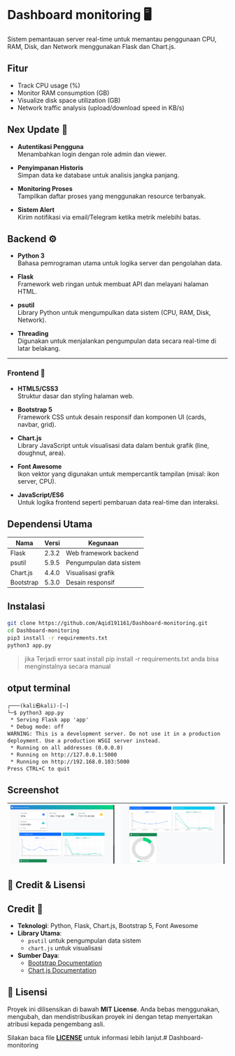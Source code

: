 # Dashboard monitoring 🖥️

Sistem pemantauan server real-time untuk memantau penggunaan CPU, RAM, Disk, dan Network menggunakan Flask dan Chart.js.

## Fitur 

- Track CPU usage (%)  
- Monitor RAM consumption (GB)  
- Visualize disk space utilization (GB)  
- Network traffic analysis (upload/download speed in KB/s)  



## Nex Update 🚀

- **Autentikasi Pengguna**  
   Menambahkan login dengan role admin dan viewer.

- **Penyimpanan Historis**  
   Simpan data ke database untuk analisis jangka panjang.

- **Monitoring Proses**  
   Tampilkan daftar proses yang menggunakan resource terbanyak.

- **Sistem Alert**  
   Kirim notifikasi via email/Telegram ketika metrik melebihi batas.


## Backend ⚙️
- **Python 3**  
   Bahasa pemrograman utama untuk logika server dan pengolahan data.

- **Flask**  
   Framework web ringan untuk membuat API dan melayani halaman HTML.

- **psutil**  
   Library Python untuk mengumpulkan data sistem (CPU, RAM, Disk, Network).

- **Threading**  
   Digunakan untuk menjalankan pengumpulan data secara real-time di latar belakang.

---

### Frontend 🎨
- **HTML5/CSS3**  
   Struktur dasar dan styling halaman web.

- **Bootstrap 5**  
   Framework CSS untuk desain responsif dan komponen UI (cards, navbar, grid).

- **Chart.js**  
   Library JavaScript untuk visualisasi data dalam bentuk grafik (line, doughnut, area).

- **Font Awesome**  
   Ikon vektor yang digunakan untuk mempercantik tampilan (misal: ikon server, CPU).

- **JavaScript/ES6**  
   Untuk logika frontend seperti pembaruan data real-time dan interaksi.

## Dependensi Utama
| Nama | Versi | Kegunaan |
|------|-------|----------|
| Flask | 2.3.2 | Web framework backend |
| psutil | 5.9.5 | Pengumpulan data sistem |
| Chart.js | 4.4.0 | Visualisasi grafik |
| Bootstrap | 5.3.0 | Desain responsif |


## Instalasi 
```bash
git clone https://github.com/Aqid191161/Dashboard-monitoring.git
cd Dashboard-monitoring
pip3 install -r requirements.txt
python3 app.py
```
> jika Terjadi error saat install pip install -r requirements.txt anda bisa menginstalnya secara manual

## otput terminal
```
┌───(kali㉿kali)-[~]
└─$ python3 app.py                  
 * Serving Flask app 'app'
 * Debug mode: off
WARNING: This is a development server. Do not use it in a production deployment. Use a production WSGI server instead.
 * Running on all addresses (0.0.0.0)
 * Running on http://127.0.0.1:5000
 * Running on http://192.168.0.103:5000
Press CTRL+C to quit

```

## Screenshot

| ![Gambar 1](image/1.png) | ![Gambar 2](image/2.png)|
|---|---|

## 🙌 Credit & Lisensi

## Credit 🙌

- **Teknologi**: Python, Flask, Chart.js, Bootstrap 5, Font Awesome
- **Library Utama**: 
  - `psutil` untuk pengumpulan data sistem
  - `chart.js` untuk visualisasi
- **Sumber Daya**:
  - [Bootstrap Documentation](https://getbootstrap.com/)
  - [Chart.js Documentation](https://www.chartjs.org/)


## 📄 Lisensi
Proyek ini dilisensikan di bawah **MIT License**. Anda bebas menggunakan, mengubah, dan mendistribusikan proyek ini dengan tetap menyertakan atribusi kepada pengembang asli.

Silakan baca file **[LICENSE](LICENSE)** untuk informasi lebih lanjut.# Dashboard-monitoring
